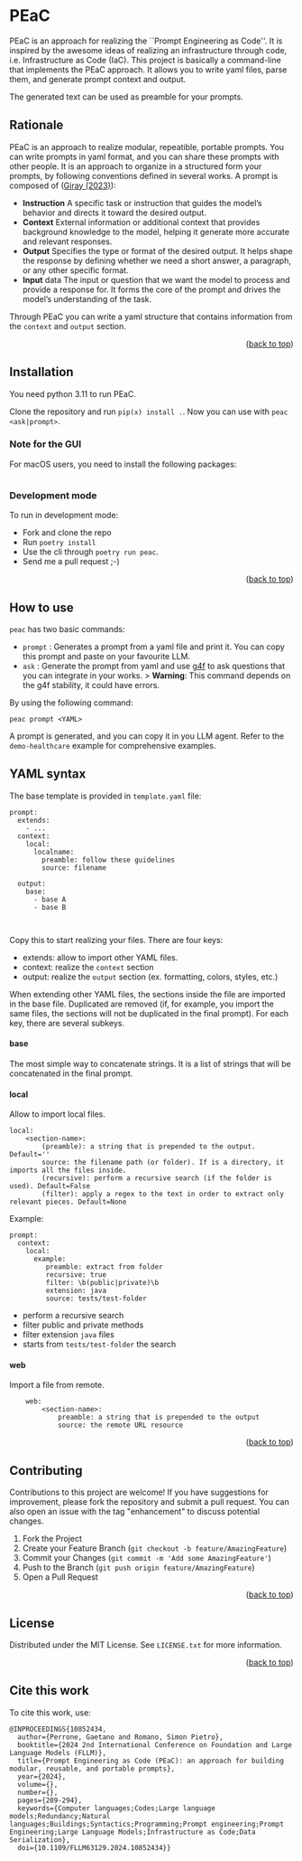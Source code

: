 # PEaC
PEaC is an approach for realizing the ``Prompt Engineering as Code''. It is inspired by the awesome ideas of realizing an infrastructure through code, i.e. Infrastructure as Code (IaC). 
This project is basically a command-line that implements the PEaC approach. It allows you to write yaml files, parse them, and generate prompt context and output. 

The generated text can be used as preamble for your prompts.

## Rationale
PEaC is an approach to realize modular, repeatible, portable prompts. You can write prompts in yaml format, and you can share these prompts with other people. It is an approach to organize in a structured form your prompts, by following conventions defined in several works. A prompt is composed of ([Giray (2023)](https://link.springer.com/article/10.1007/s10439-023-03272-4)):
- **Instruction** A specific task or instruction that guides the model’s behavior and directs it toward the desired output.
- **Context** External information or additional context that provides background knowledge to the model, helping it generate more accurate and relevant responses. 
- **Output**  Specifies the type or format of the desired output. It helps shape the response by defining whether we need a short answer, a paragraph, or any other specific format.
- **Input** data The input or question that we want the model to process and provide a response for. It forms the core of the prompt and drives the model’s understanding of the task.


Through PEaC you can write a yaml structure that contains information from the `context` and `output` section.

<p align="right">(<a href="#top">back to top</a>)</p>



## Installation
You need python 3.11 to run PEaC.


Clone the repository and run `pip(x) install .`. 
Now you can use with `peac <ask|prompt>`. 

### Note for the GUI
For macOS users, you need to install the following packages:

```bash
```

### Development mode
To run in development mode: 
- Fork and clone the repo
- Run `poetry install` 
- Use the cli through `poetry run peac`. 
- Send me a pull request ;-)

<p align="right">(<a href="#top">back to top</a>)</p>




## How to use
`peac` has two basic commands: 
- `prompt` : Generates a prompt from a yaml file and print it. You can copy this prompt and paste on your favourite LLM. 
- `ask` : Generate the prompt from yaml and use [g4f](https://github.com/xtekky/gpt4free) to ask questions that you can integrate in your works. > **Warning**: This command depends on the g4f stability, it could have errors. 

By using the following command:
```
peac prompt <YAML> 
```

A prompt is generated, and you can copy it in you LLM agent.
Refer to the `demo-healthcare` example for comprehensive examples.

## YAML syntax 
The base template is provided in `template.yaml` file:
```
prompt:
  extends: 
    - ...
  context:
    local: 
      localname:
        preamble: follow these guidelines
        source: filename
      
  output:
    base:
      - base A
      - base B



```

Copy this to start realizing your files.
There are four keys: 
* extends: allow to import other YAML files.  
* context: realize the `context` section 
* output: realize the `output` section (ex. formatting, colors, styles, etc.)

When extending other YAML files, the sections inside the file are imported in the base file.
Duplicated are removed (if, for example, you import the same files, the sections will not be duplicated in the final prompt).
For each key, there are several subkeys.

#### base
The most simple way to concatenate strings. 
It is a list of strings that will be concatenated in the final prompt.


#### local 
Allow to import local files.
```
local:
    <section-name>:
        (preamble): a string that is prepended to the output. Default=''
        source: the filename path (or folder). If is a directory, it imports all the files inside.
        (recursive): perform a recursive search (if the folder is used). Default=False
        (filter): apply a regex to the text in order to extract only relevant pieces. Default=None

```

Example:
```
prompt:
  context:
    local:
      example:
         preamble: extract from folder
         recursive: true
         filter: \b(public|private)\b
         extension: java
         source: tests/test-folder
```

- perform a recursive search
- filter public and private methods 
- filter extension `java` files 
- starts from `tests/test-folder` the search


#### web 
Import a file from remote.
```
    web:
        <section-name>:
            preamble: a string that is prepended to the output
            source: the remote URL resource
```


<p align="right">(<a href="#top">back to top</a>)</p>



## Contributing

Contributions to this project are welcome! If you have suggestions for improvement, please fork the repository and submit a pull request. You can also open an issue with the tag "enhancement" to discuss potential changes.

1. Fork the Project
2. Create your Feature Branch (`git checkout -b feature/AmazingFeature`)
3. Commit your Changes (`git commit -m 'Add some AmazingFeature'`)
4. Push to the Branch (`git push origin feature/AmazingFeature`)
5. Open a Pull Request


<p align="right">(<a href="#top">back to top</a>)</p>

## License

Distributed under the MIT License. See `LICENSE.txt` for more information.

<p align="right">(<a href="#top">back to top</a>)</p>

## Cite this work 
To cite this work, use:
```
@INPROCEEDINGS{10852434,
  author={Perrone, Gaetano and Romano, Simon Pietro},
  booktitle={2024 2nd International Conference on Foundation and Large Language Models (FLLM)}, 
  title={Prompt Engineering as Code (PEaC): an approach for building modular, reusable, and portable prompts}, 
  year={2024},
  volume={},
  number={},
  pages={289-294},
  keywords={Computer languages;Codes;Large language models;Redundancy;Natural languages;Buildings;Syntactics;Programming;Prompt engineering;Prompt Engineering;Large Language Models;Infrastructure as Code;Data Serialization},
  doi={10.1109/FLLM63129.2024.10852434}}
```

